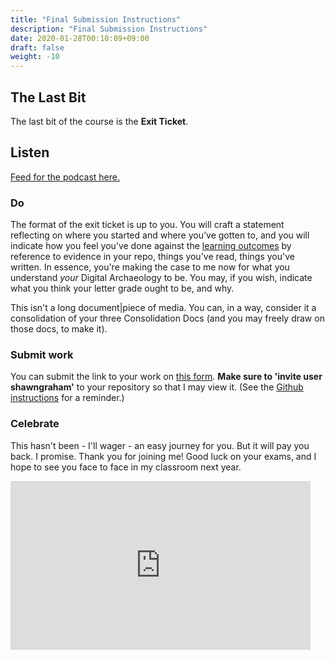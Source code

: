 ```yaml
---
title: "Final Submission Instructions"
description: "Final Submission Instructions"
date: 2020-01-28T00:10:09+09:00
draft: false
weight: -10
---
```


## The Last Bit

The last bit of the course is the **Exit Ticket**.

## Listen

[Feed for the podcast here.](https://anchor.fm/s/1c3d3bfc/podcast/rss)

### Do

The format of the exit ticket is up to you. You will craft a statement reflecting on where you started and where you’ve gotten to, and you will indicate how you feel you’ve done against the [learning outcomes](/docs/2-learning-outcomes) by reference to evidence in your repo, things you've read, things you've written. In essence, you're making the case to me now for what you understand _your_ Digital Archaeology to be. You may, if you wish, indicate what you think your letter grade ought to be, and why.

This isn't a long document|piece of media. You can, in a way, consider it a consolidation of your three Consolidation Docs (and you may freely draw on those docs, to make it).

### Submit work

You can submit the link to your work on [this form](https://forms.gle/9BMvFeFda9qq36fAA). **Make sure to 'invite user shawngraham'** to your repository so that I may view it. (See the [Github instructions](/week/1/github) for a reminder.)

### Celebrate

This hasn't been - I'll wager - an easy journey for you. But it will pay you back. I promise. Thank you for joining me! Good luck on your exams, and I hope to see you face to face in my classroom next year.

<iframe src="https://giphy.com/embed/4GY3ljn0SuvrpvxIck" width="480" height="270" frameBorder="0" class="giphy-embed" allowFullScreen></iframe>
